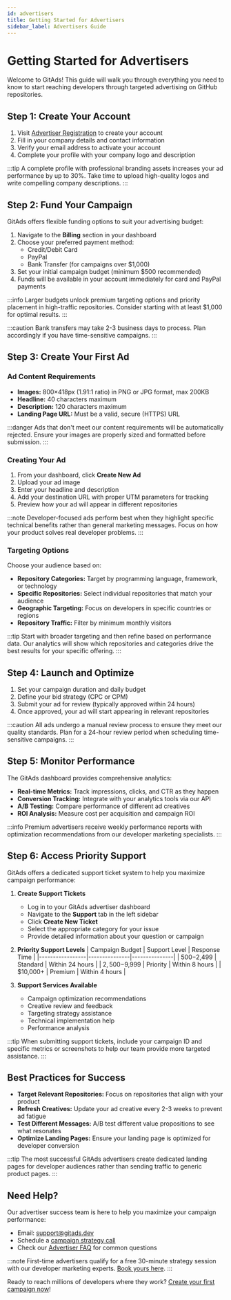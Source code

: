 ```yaml
---
id: advertisers
title: Getting Started for Advertisers
sidebar_label: Advertisers Guide
---
```


# Getting Started for Advertisers

Welcome to GitAds! This guide will walk you through everything you need to know to start reaching developers through targeted advertising on GitHub repositories.

## Step 1: Create Your Account

1. Visit [Advertiser Registration](https://gitads.dev/advertiser/register) to create your account
2. Fill in your company details and contact information
3. Verify your email address to activate your account
4. Complete your profile with your company logo and description

:::tip
A complete profile with professional branding assets increases your ad performance by up to 30%. Take time to upload high-quality logos and write compelling company descriptions.
:::

## Step 2: Fund Your Campaign

GitAds offers flexible funding options to suit your advertising budget:

1. Navigate to the **Billing** section in your dashboard
2. Choose your preferred payment method:
   - Credit/Debit Card
   - PayPal
   - Bank Transfer (for campaigns over $1,000)
3. Set your initial campaign budget (minimum $500 recommended)
4. Funds will be available in your account immediately for card and PayPal payments

:::info
Larger budgets unlock premium targeting options and priority placement in high-traffic repositories. Consider starting with at least $1,000 for optimal results.
:::

:::caution
Bank transfers may take 2-3 business days to process. Plan accordingly if you have time-sensitive campaigns.
:::

## Step 3: Create Your First Ad

### Ad Content Requirements

- **Images:** 800×418px (1.91:1 ratio) in PNG or JPG format, max 200KB
- **Headline:** 40 characters maximum
- **Description:** 120 characters maximum
- **Landing Page URL:** Must be a valid, secure (HTTPS) URL

:::danger
Ads that don't meet our content requirements will be automatically rejected. Ensure your images are properly sized and formatted before submission.
:::

### Creating Your Ad

1. From your dashboard, click **Create New Ad**
2. Upload your ad image
3. Enter your headline and description
4. Add your destination URL with proper UTM parameters for tracking
5. Preview how your ad will appear in different repositories

:::note
Developer-focused ads perform best when they highlight specific technical benefits rather than general marketing messages. Focus on how your product solves real developer problems.
:::

### Targeting Options

Choose your audience based on:

- **Repository Categories:** Target by programming language, framework, or technology
- **Specific Repositories:** Select individual repositories that match your audience
- **Geographic Targeting:** Focus on developers in specific countries or regions
- **Repository Traffic:** Filter by minimum monthly visitors

:::tip
Start with broader targeting and then refine based on performance data. Our analytics will show which repositories and categories drive the best results for your specific offering.
:::

## Step 4: Launch and Optimize

1. Set your campaign duration and daily budget
2. Define your bid strategy (CPC or CPM)
3. Submit your ad for review (typically approved within 24 hours)
4. Once approved, your ad will start appearing in relevant repositories

:::caution
All ads undergo a manual review process to ensure they meet our quality standards. Plan for a 24-hour review period when scheduling time-sensitive campaigns.
:::

## Step 5: Monitor Performance

The GitAds dashboard provides comprehensive analytics:

- **Real-time Metrics:** Track impressions, clicks, and CTR as they happen
- **Conversion Tracking:** Integrate with your analytics tools via our API
- **A/B Testing:** Compare performance of different ad creatives
- **ROI Analysis:** Measure cost per acquisition and campaign ROI

:::info
Premium advertisers receive weekly performance reports with optimization recommendations from our developer marketing specialists.
:::

## Step 6: Access Priority Support

GitAds offers a dedicated support ticket system to help you maximize campaign performance:

1. **Create Support Tickets**
   - Log in to your GitAds advertiser dashboard
   - Navigate to the **Support** tab in the left sidebar
   - Click **Create New Ticket**
   - Select the appropriate category for your issue
   - Provide detailed information about your question or campaign

2. **Priority Support Levels**
   | Campaign Budget | Support Level | Response Time |
   |-----------------|---------------|---------------|
   | $500-$2,499     | Standard      | Within 24 hours |
   | $2,500-$9,999   | Priority      | Within 8 hours |
   | $10,000+        | Premium       | Within 4 hours |

3. **Support Services Available**
   - Campaign optimization recommendations
   - Creative review and feedback
   - Targeting strategy assistance
   - Technical implementation help
   - Performance analysis

:::tip
When submitting support tickets, include your campaign ID and specific metrics or screenshots to help our team provide more targeted assistance.
:::

## Best Practices for Success

- **Target Relevant Repositories:** Focus on repositories that align with your product
- **Refresh Creatives:** Update your ad creative every 2-3 weeks to prevent ad fatigue
- **Test Different Messages:** A/B test different value propositions to see what resonates
- **Optimize Landing Pages:** Ensure your landing page is optimized for developer conversion

:::tip
The most successful GitAds advertisers create dedicated landing pages for developer audiences rather than sending traffic to generic product pages.
:::

## Need Help?

Our advertiser success team is here to help you maximize your campaign performance:

- Email: [support@gitads.dev](mailto:support@gitads.dev)
- Schedule a [campaign strategy call](https://gitads.dev/advertiser/support)
- Check our [Advertiser FAQ](/docs/faq/advertisers) for common questions

:::note
First-time advertisers qualify for a free 30-minute strategy session with our developer marketing experts. [Book yours here](https://gitads.dev/advertiser/onboarding).
:::

Ready to reach millions of developers where they work? [Create your first campaign now](https://gitads.dev/advertiser/campaign/new)!
